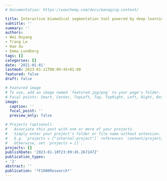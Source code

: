 ```yaml
---
# Documentation: https://wowchemy.com/docs/managing-content/

title: Interactive biomedical segmentation tool powered by deep learning and ImJoy
subtitle: ''
summary: ''
authors:
- Wei Ouyang
- Trang Le
- Hao Xu
- Emma Lundberg
tags: []
categories: []
date: '2021-01-01'
lastmod: 2023-01-11T00:09:45+01:00
featured: false
draft: false

# Featured image
# To use, add an image named `featured.jpg/png` to your page's folder.
# Focal points: Smart, Center, TopLeft, Top, TopRight, Left, Right, BottomLeft, Bottom, BottomRight.
image:
  caption: ''
  focal_point: ''
  preview_only: false

# Projects (optional).
#   Associate this post with one or more of your projects.
#   Simply enter your project's folder or file name without extension.
#   E.g. `projects = ["internal-project"]` references `content/project/deep-learning/index.md`.
#   Otherwise, set `projects = []`.
projects: []
publishDate: '2023-01-10T23:09:45.267247Z'
publication_types:
- '2'
abstract: ''
publication: '*F1000Research*'
---
```

